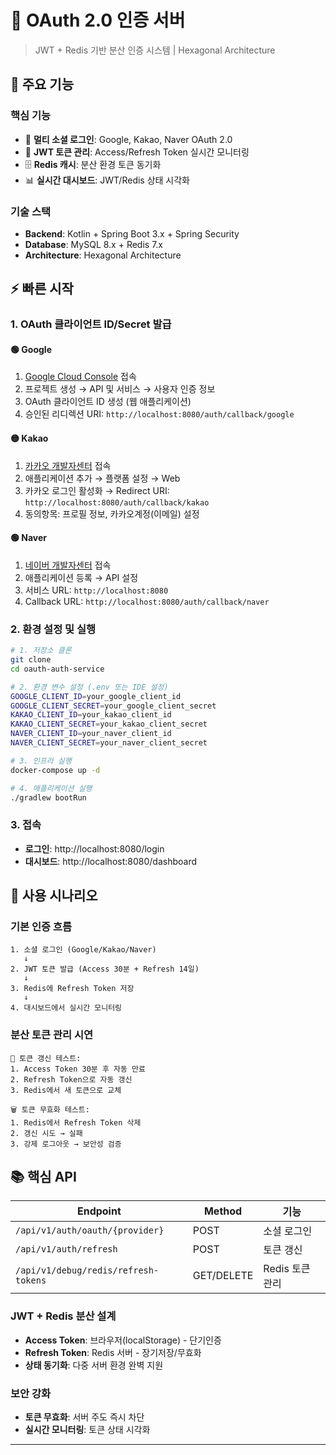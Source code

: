 # 🔐 OAuth 2.0 인증 서버

> JWT + Redis 기반 분산 인증 시스템 | Hexagonal Architecture

## 🚀 주요 기능

### **핵심 기능**
- 🔗 **멀티 소셜 로그인**: Google, Kakao, Naver OAuth 2.0
- 🔑 **JWT 토큰 관리**: Access/Refresh Token 실시간 모니터링
- 🗄️ **Redis 캐시**: 분산 환경 토큰 동기화
- 📊 **실시간 대시보드**: JWT/Redis 상태 시각화

### **기술 스택**
- **Backend**: Kotlin + Spring Boot 3.x + Spring Security
- **Database**: MySQL 8.x + Redis 7.x
- **Architecture**: Hexagonal Architecture

## ⚡ 빠른 시작

### **1. OAuth 클라이언트 ID/Secret 발급**

#### **🟢 Google**
1. [Google Cloud Console](https://console.cloud.google.com/) 접속
2. 프로젝트 생성 → API 및 서비스 → 사용자 인증 정보
3. OAuth 클라이언트 ID 생성 (웹 애플리케이션)
4. 승인된 리디렉션 URI: `http://localhost:8080/auth/callback/google`

#### **🟡 Kakao**
1. [카카오 개발자센터](https://developers.kakao.com/) 접속
2. 애플리케이션 추가 → 플랫폼 설정 → Web
3. 카카오 로그인 활성화 → Redirect URI: `http://localhost:8080/auth/callback/kakao`
4. 동의항목: 프로필 정보, 카카오계정(이메일) 설정

#### **🟢 Naver**
1. [네이버 개발자센터](https://developers.naver.com/) 접속
2. 애플리케이션 등록 → API 설정
3. 서비스 URL: `http://localhost:8080`
4. Callback URL: `http://localhost:8080/auth/callback/naver`

### **2. 환경 설정 및 실행**

```bash
# 1. 저장소 클론
git clone 
cd oauth-auth-service

# 2. 환경 변수 설정 (.env 또는 IDE 설정)
GOOGLE_CLIENT_ID=your_google_client_id
GOOGLE_CLIENT_SECRET=your_google_client_secret
KAKAO_CLIENT_ID=your_kakao_client_id  
KAKAO_CLIENT_SECRET=your_kakao_client_secret
NAVER_CLIENT_ID=your_naver_client_id
NAVER_CLIENT_SECRET=your_naver_client_secret

# 3. 인프라 실행
docker-compose up -d

# 4. 애플리케이션 실행
./gradlew bootRun
```

### **3. 접속**
- **로그인**: http://localhost:8080/login
- **대시보드**: http://localhost:8080/dashboard

## 🎯 사용 시나리오

### **기본 인증 흐름**
```
1. 소셜 로그인 (Google/Kakao/Naver)
   ↓
2. JWT 토큰 발급 (Access 30분 + Refresh 14일)
   ↓
3. Redis에 Refresh Token 저장 
   ↓
4. 대시보드에서 실시간 모니터링
```

### **분산 토큰 관리 시연**
```
🔄 토큰 갱신 테스트:
1. Access Token 30분 후 자동 만료
2. Refresh Token으로 자동 갱신
3. Redis에서 새 토큰으로 교체

🗑️ 토큰 무효화 테스트:
1. Redis에서 Refresh Token 삭제
2. 갱신 시도 → 실패
3. 강제 로그아웃 → 보안성 검증
```

## 📚 핵심 API

| Endpoint | Method | 기능 |
|----------|--------|------|
| `/api/v1/auth/oauth/{provider}` | POST | 소셜 로그인 |
| `/api/v1/auth/refresh` | POST | 토큰 갱신 |
| `/api/v1/debug/redis/refresh-tokens` | GET/DELETE | Redis 토큰 관리 |


### **JWT + Redis 분산 설계**
- **Access Token**: 브라우저(localStorage) - 단기인증
- **Refresh Token**: Redis 서버 - 장기저장/무효화
- **상태 동기화**: 다중 서버 환경 완벽 지원

### **보안 강화**
- **토큰 무효화**: 서버 주도 즉시 차단
- **실시간 모니터링**: 토큰 상태 시각화

---